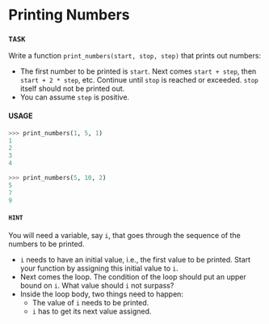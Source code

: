 # Printing Numbers

### `TASK`

Write a function `print_numbers(start, stop, step)` that prints out numbers:

- The first number to be printed is `start`.
  Next comes `start + step`, then `start + 2 * step`, etc.
  Continue until `stop` is reached or exceeded.
  `stop` itself should not be printed out.
- You can assume `step` is positive.

#### USAGE

```python
>>> print_numbers(1, 5, 1)
1
2
3
4

>>> print_numbers(5, 10, 2)
5
7
9
```

#### ``HINT``

You will need a variable, say `i`, that goes through the sequence of the numbers to be printed.

- `i` needs to have an initial value, i.e., the first value to be printed.
  Start your function by assigning this initial value to `i`.
- Next comes the loop.
  The condition of the loop should put an upper bound on `i`.
  What value should `i` not surpass?
- Inside the loop body, two things need to happen:
  - The value of `i` needs to be printed.
  - `i` has to get its next value assigned.
